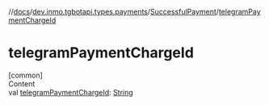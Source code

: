 //[docs](../../../index.md)/[dev.inmo.tgbotapi.types.payments](../index.md)/[SuccessfulPayment](index.md)/[telegramPaymentChargeId](telegram-payment-charge-id.md)



# telegramPaymentChargeId  
[common]  
Content  
val [telegramPaymentChargeId](telegram-payment-charge-id.md): [String](https://kotlinlang.org/api/latest/jvm/stdlib/kotlin/-string/index.html)  




